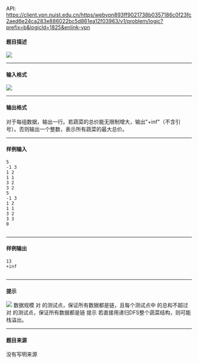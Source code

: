 API: https://client.vpn.nuist.edu.cn/https/webvpn893ff9021738b0357186c0f23fc2aed6e24ca283e886022bc5d861ea12f03963/v1/problem/logic?prefix=b&logicId=1825&enlink-vpn

#### 题目描述

![](../file/1825_0.jpg)

---

#### 输入格式

![](../file/1825_0.jpg)

---

#### 输出格式

对于每组数据，输出一行。若蔬菜的总价能无限制增大，输出"+inf"（不含引号）。否则输出一个整数，表示所有蔬菜的最大总价。

---

#### 样例输入
```
5
-1 3
1 2
1 1
3 2
3 2
5
-1 3
1 2
1 1
3 2
3 3
0


```

---

#### 样例输出
```
13
+inf


```

---

#### 提示

![](../file/1825_0.jpg) 数据规模 对 的测试点，保证所有数据都是链，且每个测试点中 的总和不超过 对 的测试点，保证所有数据都是链 提示 若直接用递归DFS整个蔬菜结构，则可能栈溢出。

---

#### 题目来源

没有写明来源
